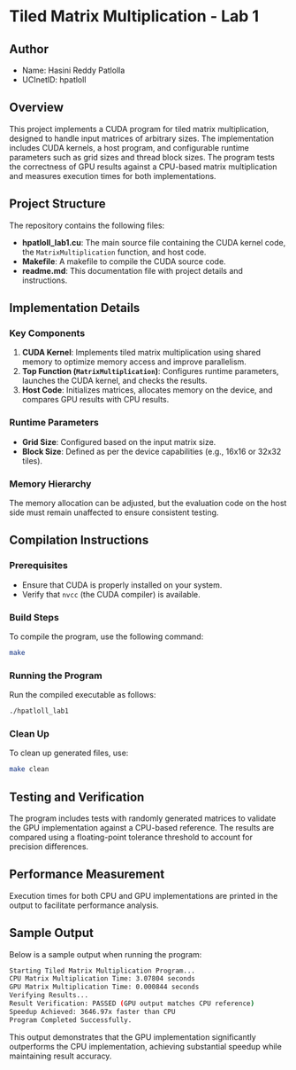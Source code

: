 # Tiled Matrix Multiplication - Lab 1

## Author
- Name: Hasini Reddy Patlolla
- UCInetID: hpatloll

## Overview
This project implements a CUDA program for tiled matrix multiplication, designed to handle input matrices of arbitrary sizes. The implementation includes CUDA kernels, a host program, and configurable runtime parameters such as grid sizes and thread block sizes. The program tests the correctness of GPU results against a CPU-based matrix multiplication and measures execution times for both implementations.

## Project Structure
The repository contains the following files:
- **hpatloll_lab1.cu**: The main source file containing the CUDA kernel code, the `MatrixMultiplication` function, and host code.
- **Makefile**: A makefile to compile the CUDA source code.
- **readme.md**: This documentation file with project details and instructions.

## Implementation Details
### Key Components
1. **CUDA Kernel**: Implements tiled matrix multiplication using shared memory to optimize memory access and improve parallelism.
2. **Top Function (`MatrixMultiplication`)**: Configures runtime parameters, launches the CUDA kernel, and checks the results.
3. **Host Code**: Initializes matrices, allocates memory on the device, and compares GPU results with CPU results.

### Runtime Parameters
- **Grid Size**: Configured based on the input matrix size.
- **Block Size**: Defined as per the device capabilities (e.g., 16x16 or 32x32 tiles).

### Memory Hierarchy
The memory allocation can be adjusted, but the evaluation code on the host side must remain unaffected to ensure consistent testing.

## Compilation Instructions
### Prerequisites
- Ensure that CUDA is properly installed on your system.
- Verify that `nvcc` (the CUDA compiler) is available.

### Build Steps
To compile the program, use the following command:
```bash
make
```

### Running the Program
Run the compiled executable as follows:
```bash
./hpatloll_lab1
```

### Clean Up
To clean up generated files, use:
```bash
make clean
```

## Testing and Verification
The program includes tests with randomly generated matrices to validate the GPU implementation against a CPU-based reference. The results are compared using a floating-point tolerance threshold to account for precision differences.

## Performance Measurement
Execution times for both CPU and GPU implementations are printed in the output to facilitate performance analysis.

## Sample Output
Below is a sample output when running the program:
```bash
Starting Tiled Matrix Multiplication Program...
CPU Matrix Multiplication Time: 3.07804 seconds
GPU Matrix Multiplication Time: 0.000844 seconds
Verifying Results...
Result Verification: PASSED (GPU output matches CPU reference)
Speedup Achieved: 3646.97x faster than CPU
Program Completed Successfully.
```
This output demonstrates that the GPU implementation significantly outperforms the CPU implementation, achieving substantial speedup while maintaining result accuracy.
